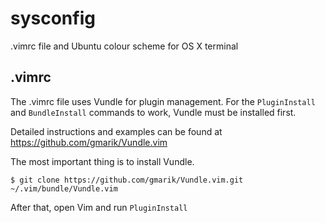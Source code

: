 sysconfig
=========

.vimrc file and Ubuntu colour scheme for OS X terminal

## .vimrc

The .vimrc file uses Vundle for plugin management. For the `PluginInstall` and `BundleInstall`
commands to work, Vundle must be installed first.

Detailed instructions and examples can be found at https://github.com/gmarik/Vundle.vim

The most important thing is to install Vundle.

`$ git clone https://github.com/gmarik/Vundle.vim.git ~/.vim/bundle/Vundle.vim`

After that, open Vim and run `PluginInstall`
